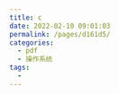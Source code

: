 ```yaml
---
title: c
date: 2022-02-10 09:01:03
permalink: /pages/d161d5/
categories:
  - pdf
  - 操作系统
tags:
  - 
---
```

